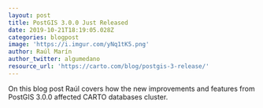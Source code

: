 ```yaml
---
layout: post
title: PostGIS 3.0.0 Just Released
date: 2019-10-21T18:19:05.028Z
categories: blogpost
image: 'https://i.imgur.com/yNq1tK5.png'
author: Raúl Marín
author_twitter: algumedano
resource_url: 'https://carto.com/blog/postgis-3-release/'
---
```

On this blog post Raúl covers how the new improvements and features from PostGIS 3.0.0 affected CARTO databases cluster.
